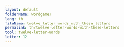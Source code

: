 ```yaml
---
layout: default
folderName: wordgames
lang: th
fileName: twelve_letter_words_with_these_letters
permalink: th/twelve-letter-words-with-these-letters
tool: twelve-letter-words
letter: 12
---
```

